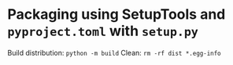 # Packaging using SetupTools and `pyproject.toml` with `setup.py`

Build distribution: `python -m build`
Clean: `rm -rf dist *.egg-info` 
